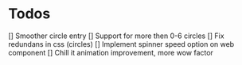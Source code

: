# Todos
[] Smoother circle entry
[] Support for more then 0-6 circles
[] Fix redundans in css (circles)
[] Implement spinner speed option on web component
[] Chill it animation improvement, more wow factor